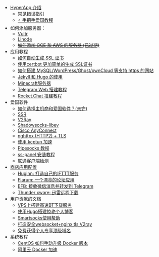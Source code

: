 * [HyperApp 介绍](README.md)
    * [常见错误指引](faq.md)
    * [⭐️ 手把手爱国教程](proxy/get-started.md)
* 如何添加服务器：
    * [Vultr](vendors.md#vultr)
    * [Linode](vendors.md#linode)
    * [~~如何添加 GCE 和 AWS 的服务器 (已过期)~~](Add-Sever-Cloud.md)
* 应用教程
    * [如何自动生成 SSL 证书](SSL.md)
    * [使用certbot 更加简单的生成 SSL证书](developer/certbot.md)
    * [如何搭建 MySQL/WordPress/Ghost/ownCloud 等支持 https 的网站](Get-Started.md)
    * [Jekyll 和 Hugo 的使用](static-site.md)
    * [Minecraft服务器](RD_MinecraftServerBuilding.md)
    * [Telegram Web 搭建教程](telegram-web.md)
    * [Rocket.Chat 搭建教程](rocket-chat.md)
* 爱国软件
    * [如何选择主机商和爱国软件？(未完)](GFW.md)
    * [SSR](SSR.md)
    * [V2Ray](V2Ray.md)
    * [Shadowsocks-libev](ss-libev.md)
    * [Cisco AnyConnect](ocserv.md)
    * [nghttpx (HTTP2) + TLS](nghttpx.md)
    * [使用 kcptun 加速](kcptun.md)
    * [Pipesocks 教程](Pipesocks.md)
    * [ss-panel 安装教程](sspanel.md)
    * [联通客户端检测](proxy/unicom.md)
* [商店应用配置](Apps.md)
    * [Huginn: 打造自己的IFTTT服务](Apps.md#huginn)
    * [Flarum: 一个漂亮的论坛应用](Apps.md#flarum)
    * [EFB: 接收微信消息并转发到 Telegram](Apps.md#efb)
    * [Thunder xware: 迅雷远程下载](Apps.md#thunder-xware)
* 用户贡献的文档
   * [VPS上搭建高速BT下载服务](Bt.md)
   * [使用Hugo搭建惊艳个人博客](Hugo.md)
   * [Smartsocks使用帮助](Smartsocks-help.md)
   * [打造安全websocket+nginx tls V2ray](V2ray+Websocket.md)
   * [免费获得个人专享顶级域名](Get-Domain.md)
* 系统教程
   * [CentOS 如何手动升级 Docker 版本](centos-upgrade-docker.md)
   * [阿里云 Docker 加速](Aliyun-docker.md)


